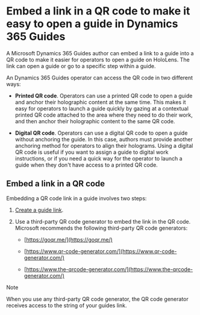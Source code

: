 

# Embed a link in a QR code to make it easy to open a guide in Dynamics 365 Guides

A Microsoft Dynamics 365 Guides author can embed a link to a guide into a QR code to make it easier for operators to open a guide on HoloLens. The link can open a guide or 
go to a specific step within a guide.

An Dynamics 365 Guides operator can access the QR code in two different ways:

- **Printed QR code**. Operators can use a printed QR code to open a guide and anchor their holographic content at the same time. This makes it easy for operators to 
launch a guide quickly by gazing at a contextual printed QR code attached to the area where they need to do their work, and then anchor their holographic content 
to the same QR code.

- **Digital QR code**. Operators can use a digital QR code to open a guide without anchoring the guide. In this case, authors must provide another 
anchoring method for operators to align their holograms. Using a digital QR code is useful if you want to assign a guide to digital work instructions, 
or if you need a quick way for the operator to launch a guide when they don't have access to a printed QR code.

## Embed a link in a QR code

Embedding a QR code link in a guide involves two steps:

1. [Create a guide link](pc-app-copy-link-guide-step.md). 

2. Use a third-party QR code generator to embed the link in the QR code. Microsoft recommends the following third-party QR code generators:

    - [https://goqr.me/](https://goqr.me/)    
    
    - [https://www.qr-code-generator.com/](https://www.qr-code-generator.com/)
    
    - [https://www.the-qrcode-generator.com/](https://www.the-qrcode-generator.com/)

 
> [!NOTE]
> When you use any third-party QR code generator, the QR code generator receives access to the string of your guides link.
